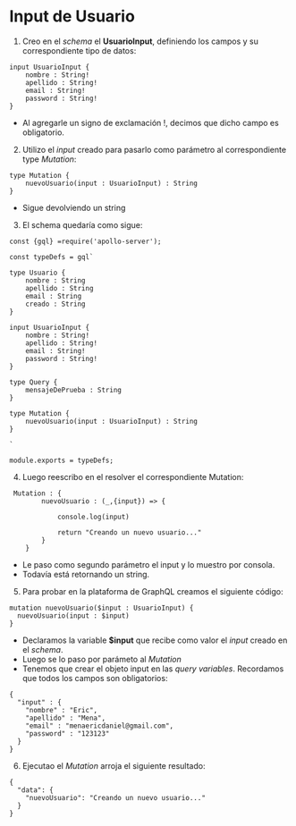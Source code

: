 # Input de Usuario
1. Creo en el *schema* el **UsuarioInput**, definiendo los campos y su correspondiente tipo de datos:
~~~
input UsuarioInput {
    nombre : String!
    apellido : String!
    email : String!
    password : String!
}
~~~
- Al agregarle un signo de exclamación !, decimos que dicho campo es obligatorio.
2. Utilizo el *input* creado para pasarlo como parámetro al correspondiente type *Mutation*:
~~~
type Mutation {
    nuevoUsuario(input : UsuarioInput) : String
}
~~~
- Sigue devolviendo un string
3. El schema quedaría como sigue:
~~~
const {gql} =require('apollo-server');

const typeDefs = gql`

type Usuario {
    nombre : String
    apellido : String
    email : String
    creado : String
}

input UsuarioInput {
    nombre : String!
    apellido : String!
    email : String!
    password : String!
}

type Query {
    mensajeDePrueba : String
}

type Mutation {
    nuevoUsuario(input : UsuarioInput) : String
}

`

module.exports = typeDefs;
~~~
4. Luego reescribo en el resolver el correspondiente Mutation:
~~~
 Mutation : {
        nuevoUsuario : (_,{input}) => {
            
            console.log(input)   
            
            return "Creando un nuevo usuario..."
        }
    }
~~~
- Le paso como segundo parámetro el input y lo muestro por consola.
- Todavía está retornando un string.
5. Para probar en la plataforma de GraphQL creamos el siguiente código:
~~~
mutation nuevoUsuario($input : UsuarioInput) {
  nuevoUsuario(input : $input)
}
~~~
- Declaramos la variable **$input** que recibe como valor el *input* creado en el *schema*.
- Luego se lo paso por parámeto al *Mutation*
- Tenemos que crear el objeto input en las *query variables*. Recordamos que todos los campos son obligatorios:
~~~
{
  "input" : {
    "nombre" : "Eric",
    "apellido" : "Mena",
    "email" : "menaericdaniel@gmail.com",
    "password" : "123123"
  }
}
~~~
6. Ejecutao el *Mutation* arroja el siguiente resultado:
~~~
{
  "data": {
    "nuevoUsuario": "Creando un nuevo usuario..."
  }
}
~~~